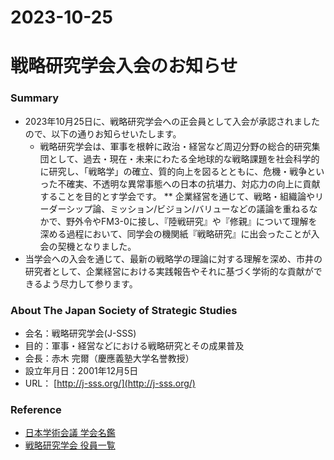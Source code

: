 2023-10-25
===
# 戦略研究学会入会のお知らせ
### Summary
* 2023年10月25日に、戦略研究学会への正会員として入会が承認されましたので、以下の通りお知らせいたします。
  * 戦略研究学会は、軍事を根幹に政治・経営など周辺分野の総合的研究集団として、過去・現在・未来にわたる全地球的な戦略課題を社会科学的に研究し、「戦略学」の確立、質的向上を図るとともに、危機・戦争といった不確実、不透明な異常事態への日本の抗堪力、対応力の向上に貢献することを目的とす学会です。
  ** 企業経営を通じて、戦略・組織論やリーダーシップ論、ミッション/ビジョン/バリューなどの議論を重ねるなかで、野外令やFM3-0に接し、『陸戦研究』や『修親』について理解を深める過程において、同学会の機関紙『戦略研究』に出会ったことが入会の契機となりました。
* 当学会への入会を通じて、最新の戦略学の理論に対する理解を深め、市井の研究者として、企業経営における実践報告やそれに基づく学術的な貢献ができるよう尽力して参ります。

### About The Japan Society of Strategic Studies
* 会名：戦略研究学会(J-SSS)
* 目的：軍事・経営などにおける戦略研究とその成果普及
* 会長：赤木 完爾（慶應義塾大学名誉教授）
* 設立年月日：2001年12月5日
* URL： [http://j-sss.org/](http://j-sss.org/)

### Reference
* [日本学術会議 学会名鑑](https://www.scj.go.jp/ja/gakkai/G01704.html)
* [戦略研究学会 役員一覧](http://j-sss.org/officer)

